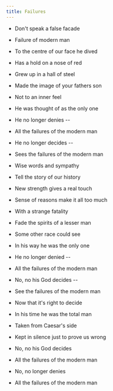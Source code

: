 ```yaml
---
title: Failures
---
```

- Don't speak a false facade
- Failure of modern man
- To the centre of our face he dived
- Has a hold on a nose of red
- Grew up in a hall of steel
- Made the image of your fathers son
- Not to an inner feel
- He was thought of as the only one

- He no longer denies --
- All the failures of the modern man
- He no longer decides --
- Sees the failures of the modern man
- Wise words and sympathy
- Tell the story of our history
- New strength gives a real touch
- Sense of reasons make it all too much
- With a strange fatality
- Fade the spirits of a lesser man
- Some other race could see
- In his way he was the only one

- He no longer denied --
- All the failures of the modern man
- No, no his God decides --
- See the failures of the modern man
- Now that it's right to decide
- In his time he was the total man
- Taken from Caesar's side
- Kept in silence just to prove
us wrong
- No, no his God decides
- All the failures of the modern man
- No, no longer denies
- All the failures of the modern man



